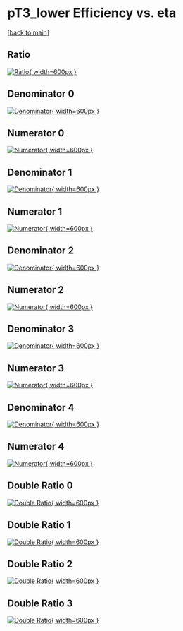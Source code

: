 # pT3_lower Efficiency vs. eta

[[back to main](./)]



## Ratio

[![Ratio](../mtv/var/pT3_lower_base_13_-1_eff_eta.png){ width=600px }](../mtv/var/pT3_lower_base_13_-1_eff_eta.pdf)

## Denominator 0

[![Denominator](../mtv/den/pT3_lower_base_13_-1_eff_eta_den0.png){ width=600px }](../mtv/den/pT3_lower_base_13_-1_eff_eta_den0.pdf)

## Numerator 0

[![Numerator](../mtv/num/pT3_lower_base_13_-1_eff_eta_num0.png){ width=600px }](../mtv/num/pT3_lower_base_13_-1_eff_eta_num0.pdf)

## Denominator 1

[![Denominator](../mtv/den/pT3_lower_base_13_-1_eff_eta_den1.png){ width=600px }](../mtv/den/pT3_lower_base_13_-1_eff_eta_den1.pdf)

## Numerator 1

[![Numerator](../mtv/num/pT3_lower_base_13_-1_eff_eta_num1.png){ width=600px }](../mtv/num/pT3_lower_base_13_-1_eff_eta_num1.pdf)

## Denominator 2

[![Denominator](../mtv/den/pT3_lower_base_13_-1_eff_eta_den2.png){ width=600px }](../mtv/den/pT3_lower_base_13_-1_eff_eta_den2.pdf)

## Numerator 2

[![Numerator](../mtv/num/pT3_lower_base_13_-1_eff_eta_num2.png){ width=600px }](../mtv/num/pT3_lower_base_13_-1_eff_eta_num2.pdf)

## Denominator 3

[![Denominator](../mtv/den/pT3_lower_base_13_-1_eff_eta_den3.png){ width=600px }](../mtv/den/pT3_lower_base_13_-1_eff_eta_den3.pdf)

## Numerator 3

[![Numerator](../mtv/num/pT3_lower_base_13_-1_eff_eta_num3.png){ width=600px }](../mtv/num/pT3_lower_base_13_-1_eff_eta_num3.pdf)

## Denominator 4

[![Denominator](../mtv/den/pT3_lower_base_13_-1_eff_eta_den4.png){ width=600px }](../mtv/den/pT3_lower_base_13_-1_eff_eta_den4.pdf)

## Numerator 4

[![Numerator](../mtv/num/pT3_lower_base_13_-1_eff_eta_num4.png){ width=600px }](../mtv/num/pT3_lower_base_13_-1_eff_eta_num4.pdf)

## Double Ratio 0

[![Double Ratio](../mtv/ratio/pT3_lower_base_13_-1_eff_eta_ratio0.png){ width=600px }](../mtv/ratio/pT3_lower_base_13_-1_eff_eta_ratio0.pdf)

## Double Ratio 1

[![Double Ratio](../mtv/ratio/pT3_lower_base_13_-1_eff_eta_ratio1.png){ width=600px }](../mtv/ratio/pT3_lower_base_13_-1_eff_eta_ratio1.pdf)

## Double Ratio 2

[![Double Ratio](../mtv/ratio/pT3_lower_base_13_-1_eff_eta_ratio2.png){ width=600px }](../mtv/ratio/pT3_lower_base_13_-1_eff_eta_ratio2.pdf)

## Double Ratio 3

[![Double Ratio](../mtv/ratio/pT3_lower_base_13_-1_eff_eta_ratio3.png){ width=600px }](../mtv/ratio/pT3_lower_base_13_-1_eff_eta_ratio3.pdf)

